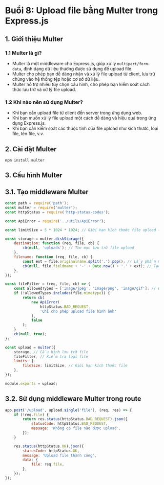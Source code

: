 # Buổi 8: Upload file bằng Multer trong Express.js

## 1. Giới thiệu Multer

### 1.1 Multer là gì?

-   Multer là một middleware cho Express.js, giúp xử lý `multipart/form-data`, định dạng dữ liệu thường được sử dụng để upload file.
-   Multer cho phép bạn dễ dàng nhận và xử lý file upload từ client, lưu trữ chúng vào hệ thống tệp hoặc cơ sở dữ liệu.
-   Multer hỗ trợ nhiều tùy chọn cấu hình, cho phép bạn kiểm soát cách thức lưu trữ và xử lý file upload.

### 1.2 Khi nào nên sử dụng Multer?

-   Khi bạn cần upload file từ client đến server trong ứng dụng web.
-   Khi bạn muốn xử lý file upload một cách dễ dàng và hiệu quả trong ứng dụng Express.js.
-   Khi bạn cần kiểm soát các thuộc tính của file upload như kích thước, loại file, tên file, v.v.

## 2. Cài đặt Multer

```
npm install multer
```

## 3. Cấu hình Multer

## 3.1. Tạo middleware Multer

```javascript
const path = require('path');
const multer = require('multer');
const httpStatus = require('http-status-codes');

const ApiError = require('../utils/ApiError');

const limitSize = 5 * 1024 * 1024; // Giới hạn kích thước file upload (5MB)

const storage = multer.diskStorage({
    destination: function (req, file, cb) {
        cb(null, 'uploads'); // Thư mục lưu trữ file upload
    },
    filename: function (req, file, cb) {
        const ext = file.originalname.split('.').pop(); // Lấy phần mở rộng của file
        cb(null, file.fieldname + '-' + Date.now() + '.' + ext); // Tạo tên file duy nhất
    },
});

const fileFilter = (req, file, cb) => {
    const allowedTypes = ['image/jpeg', 'image/png', 'image/gif']; // Các loại file được phép upload
    if (!allowedTypes.includes(file.mimetype)) {
        return cb(
            new ApiError(
                httpStatus.BAD_REQUEST,
                'Chỉ cho phép upload file hình ảnh'
            ),
            false
        );
    }
    cb(null, true);
};

const upload = multer({
    storage, // Cấu hình lưu trữ file
    fileFilter, // Kiểm tra loại file
    limits: {
        fileSize: limitSize, // Giới hạn kích thước file
    },
});

module.exports = upload;
```

## 3.2. Sử dụng middleware Multer trong route

```javascript
app.post('/upload', upload.single('file'), (req, res) => {
    if (!req.file) {
        return res.status(httpStatus.BAD_REQUEST).json({
            statusCode: httpStatus.BAD_REQUEST,
            message: 'Không có file nào được upload',
        });
    }

    res.status(httpStatus.OK).json({
        statusCode: httpStatus.OK,
        message: 'Upload file thành công',
        data: {
            file: req.file,
        },
    });
});
```
